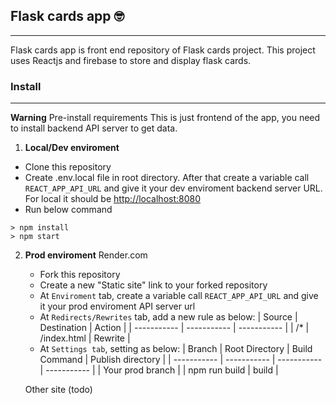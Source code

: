## Flask cards app 🤓

---

Flask cards app is front end repository of Flask cards project.
This project uses Reactjs and firebase to store and display flask cards.

### Install

---

**Warning** Pre-install requirements
This is just frontend of the app, you need to install backend API server to get data.

1. **Local/Dev enviroment**

- Clone this repository
- Create .env.local file in root directory. After that create a variable call `REACT_APP_API_URL` and give it your dev enviroment backend server URL. For local it should be <http://localhost:8080>
- Run below command

```
> npm install
> npm start
```

2. **Prod enviroment**
   Render.com

   - Fork this repository
   - Create a new "Static site" link to your forked repository
   - At `Enviroment` tab, create a variable call `REACT_APP_API_URL` and give it your prod enviroment API server url
   - At `Redirects/Rewrites` tab, add a new rule as below:
     | Source | Destination | Action |
     | ----------- | ----------- | ----------- |
     | /\* | /index.html | Rewrite |
   - At `Settings tab`, setting as below:
     | Branch | Root Directory | Build Command | Publish directory |
     | ----------- | ----------- | ----------- | ----------- |
     | Your prod branch | | npm run build | build |

   Other site (todo)
